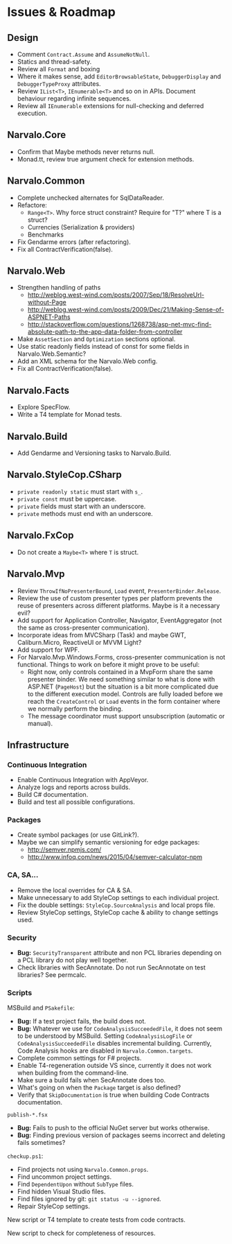 Issues & Roadmap
================

Design
------

- Comment `Contract.Assume` and `AssumeNotNull`.
- Statics and thread-safety.
- Review all `Format` and boxing
- Where it makes sense, add `EditorBrowsableState`, `DebuggerDisplay` and `DebuggerTypeProxy` attributes.
- Review `IList<T>`, `IEnumerable<T>` and so on in APIs. Document behaviour regarding infinite sequences.
- Review all `IEnumerable` extensions for null-checking and deferred execution.

Narvalo.Core
------------

- Confirm that Maybe methods never returns null.
- Monad.tt, review true argument check for extension methods.

Narvalo.Common
--------------

- Complete unchecked alternates for SqlDataReader.
- Refactore:
  * `Range<T>`. Why force struct constraint? Require for "T?" where T is a struct?
  * Currencies (Serialization & providers)
  * Benchmarks
- Fix Gendarme errors (after refactoring).
- Fix all ContractVerification(false).

Narvalo.Web
-----------

- Strengthen handling of paths
  * http://weblog.west-wind.com/posts/2007/Sep/18/ResolveUrl-without-Page
  * http://weblog.west-wind.com/posts/2009/Dec/21/Making-Sense-of-ASPNET-Paths
  * http://stackoverflow.com/questions/1268738/asp-net-mvc-find-absolute-path-to-the-app-data-folder-from-controller
- Make `AssetSection` and `Optimization` sections optional.
- Use static readonly fields instead of const for some fields in Narvalo.Web.Semantic?
- Add an XML schema for the Narvalo.Web config.
- Fix all ContractVerification(false).

Narvalo.Facts
-------------

- Explore SpecFlow.
- Write a T4 template for Monad tests.

Narvalo.Build
-------------

- Add Gendarme and Versioning tasks to Narvalo.Build.

Narvalo.StyleCop.CSharp
-----------------------

- `private readonly static` must start with `s_`.
- `private const` must be uppercase.
- `private` fields must start with an underscore.
- `private` methods must end with an underscore.

Narvalo.FxCop
-------------

- Do not create a `Maybe<T>` where `T` is struct.

Narvalo.Mvp
-----------

- Review `ThrowIfNoPresenterBound`, `Load` event, `PresenterBinder.Release`.
- Review the use of custom presenter types per platform prevents the reuse of 
  presenters across different platforms. Maybe is it a necessary evil?
- Add support for Application Controller, Navigator, EventAggregator (not the same 
  as cross-presenter communication).
- Incorporate ideas from MVCSharp (Task) and maybe GWT, Caliburn.Micro, ReactiveUI or MVVM Light?
- Add support for WPF.
- For Narvalo.Mvp.Windows.Forms, cross-presenter communication is not functional. 
  Things to work on before it might prove to be useful:
  * Right now, only controls contained in a MvpForm share the same presenter binder.
    We need something similar to what is done with ASP.NET (`PageHost`) but the situation
    is a bit more complicated due to the different execution model. Controls
    are fully loaded before we reach the `CreateControl` or `Load` events in the form
    container where we normally perform the binding.
  * The message coordinator must support unsubscription (automatic or manual).

Infrastructure
--------------

### Continuous Integration

- Enable Continuous Integration with AppVeyor. 
- Analyze logs and reports across builds.
- Build C# documentation.
- Build and test all possible configurations.

### Packages

- Create symbol packages (or use GitLink?).
- Maybe we can simplify semantic versioning for edge packages:
  * http://semver.npmjs.com/
  * http://www.infoq.com/news/2015/04/semver-calculator-npm

### CA, SA...

- Remove the local overrides for CA & SA.
- Make unnecessary to add StyleCop settings to each individual project.
- Fix the double settings: `StyleCop.SourceAnalysis` and local props file.
- Review StyleCop settings, StyleCop cache & ability to change settings used.

### Security

- **Bug:** `SecurityTransparent` attribute and non PCL libraries depending 
  on a PCL library do not play well together.
- Check libraries with SecAnnotate. Do not run SecAnnotate on test libraries? See permcalc.

### Scripts

MSBuild and `PSakefile`:
- **Bug:** If a test project fails, the build does not.
- **Bug:** Whatever we use for `CodeAnalysisSucceededFile`,
  it does not seem to be understood by MSBuild. Setting `CodeAnalysisLogFile` or
  `CodeAnalysisSucceededFile` disables incremental building. Currently, Code Analysis hooks
  are disabled in `Narvalo.Common.targets`.
- Complete common settings for F# projects.
- Enable T4-regeneration outside VS since, currently it does not work when building from the command-line.
- Make sure a build fails when SecAnnotate does too.
- What's going on when the `Package` target is also defined?
- Verify that `SkipDocumentation` is true when building Code Contracts documentation.

`publish-*.fsx`
- **Bug:** Fails to push to the official NuGet server but works otherwise.
- **Bug:** Finding previous version of packages seems incorrect and deleting fails sometimes?

`checkup.ps1`:
- Find projects not using `Narvalo.Common.props`.
- Find uncommon project settings.
- Find `DependentUpon` without `SubType` files.
- Find hidden Visual Studio files.
- Find files ignored by git: `git status -u --ignored`.
- Repair StyleCop settings.

New script or T4 template to create tests from code contracts.

New script to check for completeness of resources.
